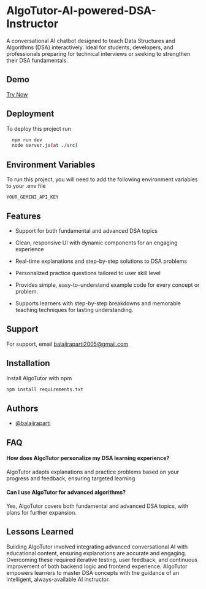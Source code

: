 
# AlgoTutor-AI-powered-DSA-Instructor

A conversational AI chatbot designed to teach Data Structures and Algorithms (DSA) interactively. Ideal for students, developers, and professionals preparing for technical interviews or seeking to strengthen their DSA fundamentals.

## Demo

[Try Now](https://algo-tutor-ai-powered-dsa-instructo-zeta.vercel.app/)


## Deployment

To deploy this project run

```bash
  npm run dev
  node server.js(at ./src)
```


## Environment Variables

To run this project, you will need to add the following environment variables to your .env file

`YOUR_GEMINI_API_KEY`




## Features

- Support for both fundamental and advanced DSA topics
- Clean, responsive UI with dynamic components for an engaging experience

- Real-time explanations and step-by-step solutions to DSA problems

- Personalized practice questions tailored to user skill level
- Provides simple, easy-to-understand example code for every concept or problem.
- Supports learners with step-by-step breakdowns and memorable teaching techniques for lasting understanding.

## Support

For support, email balajiraparti2005@gmail.com


## Installation

Install AlgoTutor with npm

```bash
npm install requirements.txt


```
    
## Authors

- [@balajiraparti](https://www.github.com/balajiraparti)


## FAQ

#### How does AlgoTutor personalize my DSA learning experience?
AlgoTutor adapts explanations and practice problems based on your progress and feedback, ensuring targeted learning

#### Can I use AlgoTutor for advanced algorithms?

Yes, AlgoTutor covers both fundamental and advanced DSA topics, with plans for further expansion.


## Lessons Learned

Building AlgoTutor involved integrating advanced conversational AI with educational content, ensuring explanations are accurate and engaging. Overcoming these required iterative testing, user feedback, and continuous improvement of both backend logic and frontend experience.
AlgoTutor empowers learners to master DSA concepts with the guidance of an intelligent, always-available AI instructor.
